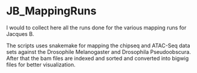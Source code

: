 # JB_MappingRuns

I would to collect here all the runs done for the various mapping runs for Jacques B. 

The scripts uses snakemake for mapping the chipseq and ATAC-Seq data sets against the Drosophile Melanogaster and Drosophila Pseudoobscura. After that the bam files are indexed and sorted and converted into bigwig files for better visualization.


